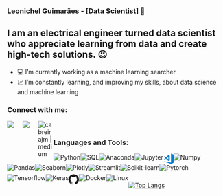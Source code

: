 ### Leonichel Guimarães - [Data Scientist] :wave:

## I am an electrical engineer turned data scientist who appreciate learning from data and create high-tech solutions. :wink:

- :computer: I’m currently working as a machine learning searcher
- :chart_with_upwards_trend: I’m constantly learning, and improving my skills, about data science and machine learning

### Connect with me:

[<img align="left"  width="36px" src="https://image.flaticon.com/icons/png/512/174/174857.png"/>](https://www.linkedin.com/in/leonichel/)

[<img align="left"  width="36px" src="https://cdn.jsdelivr.net/npm/simple-icons@3.4.0/icons/kaggle.svg"/>](https://www.kaggle.com/leonichel)

[<img align="left" alt="cabreirajm | medium" width="36px" src="https://cdn.jsdelivr.net/npm/simple-icons@3.4.0/icons/medium.svg"/>](https://medium.com/@leonichelg)

<br />

### Languages and Tools:

[<img align="left" alt="Python" height="24px" src="https://upload.wikimedia.org/wikipedia/commons/thumb/c/c3/Python-logo-notext.svg/1200px-Python-logo-notext.svg.png"/>](https://www.python.org/)

<img align="left" alt="SQL" height="24px" src="https://w7.pngwing.com/pngs/28/601/png-transparent-sql-logo-illustration-microsoft-azure-sql-database-microsoft-sql-server-database-blue-text-logo-thumbnail.png"/>

[<img align="left" alt="Anaconda" height="24px" src="https://anaconda.org/static/img/anaconda-symbol.svg"/>](https://www.anaconda.com/)

[<img align="left" alt="Jupyter" height="24px" src="https://upload.wikimedia.org/wikipedia/commons/thumb/3/38/Jupyter_logo.svg/1200px-Jupyter_logo.svg.png"/>](https://jupyter.org/)

[<img align="left" alt="Visual Studio Code" height="24px" src="https://raw.githubusercontent.com/github/explore/80688e429a7d4ef2fca1e82350fe8e3517d3494d/topics/visual-studio-code/visual-studio-code.png"/>](https://code.visualstudio.com/)

[<img align="left" alt="Numpy" height="24px" src="https://cdn.worldvectorlogo.com/logos/numpy.svg"/>](https://numpy.org/)

[<img align="left" alt="Pandas" height="24px" src="https://upload.wikimedia.org/wikipedia/commons/thumb/2/22/Pandas_mark.svg/1200px-Pandas_mark.svg.png"/>](https://pandas.pydata.org/)

[<img align="left" alt="Seaborn" height="24px" src="https://seaborn.pydata.org/_images/logo-mark-lightbg.svg"/>](https://seaborn.pydata.org/)

[<img align="left" alt="Plotly" height="24px" src="https://symbols.getvecta.com/stencil_92/6_plotly-icon.9c7261a075.svg"/>](https://plotly.com/)

[<img align="left" alt="Streamlit" height="24px" src="https://streamlit.io/images/brand/streamlit-mark-color.svg"/>](https://streamlit.io/)

[<img align="left" alt="Scikit-learn" height="24px" src="https://upload.wikimedia.org/wikipedia/commons/0/05/Scikit_learn_logo_small.svg"/>](https://scikit-learn.org/stable/)

[<img align="left" alt="Pytorch" height="24px" src="https://pytorch.org/assets/images/pytorch-logo.png"/>](https://pytorch.org/)

[<img align="left" alt="Tensorflow" height="24px" src="https://bestofjs.org/logos/tensorflow.svg"/>](https://www.tensorflow.org/)

[<img align="left" alt="Keras" height="24px" src="https://intoli.com/img/banners/keras.svg"/>](https://keras.io/)

[<img align="left" alt="GitHub" height="24px" src="https://raw.githubusercontent.com/github/explore/78df643247d429f6cc873026c0622819ad797942/topics/github/github.png"/>](https://github.com)

[<img align="left" alt="Docker" height="24px" src="https://cdn.worldvectorlogo.com/logos/docker.svg"/>](https://www.docker.com/)

<img align="left" alt="Linux" height="24px" src="https://iconvulture.com/wp-content/uploads/2017/12/linux-logo.svg"/>

<br />
<br />
<br />

[![Top Langs](https://github-readme-stats.vercel.app/api/top-langs/?username=leonichel&hide=html&layout=compact&theme=dracula&hide_border=true)](https://github.com/anuraghazra/github-readme-stats)
